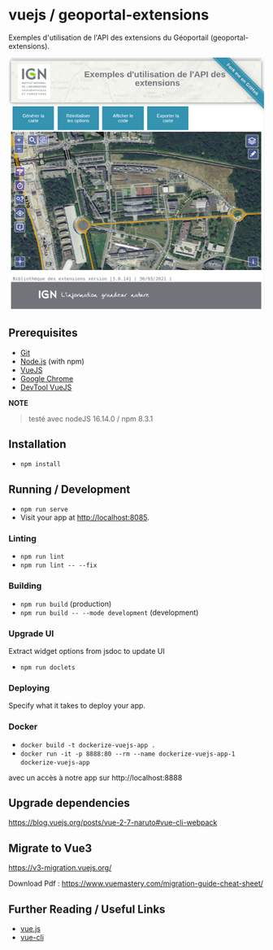 # vuejs / geoportal-extensions

Exemples d'utilisation de l'API des extensions du Géoportail (geoportal-extensions).

![Exemple Image](capture.png)

## Prerequisites

* [Git](https://git-scm.com/)
* [Node.js](https://nodejs.org/) (with npm)
* [VueJS](https://fr.vuejs.org/)
* [Google Chrome](https://google.com/chrome/)
* [DevTool VueJS](https://devtools.vuejs.org/guide/installation.html)

**NOTE**
> testé avec nodeJS 16.14.0 / npm 8.3.1

## Installation

* `npm install`

## Running / Development

* `npm run serve`
* Visit your app at [http://localhost:8085](http://localhost:8085).

### Linting

* `npm run lint`
* `npm run lint -- --fix`

### Building

* `npm run build` (production)
* `npm run build -- --mode development` (development)

### Upgrade UI

Extract widget options from jsdoc to update UI

* `npm run doclets`

### Deploying

Specify what it takes to deploy your app.

### Docker

* `docker build -t dockerize-vuejs-app .`
* `docker run -it -p 8888:80 --rm --name dockerize-vuejs-app-1 dockerize-vuejs-app`

avec un accès à notre app sur http://localhost:8888

## Upgrade dependencies

<https://blog.vuejs.org/posts/vue-2-7-naruto#vue-cli-webpack>

## Migrate to Vue3

<https://v3-migration.vuejs.org/>

Download Pdf : <https://www.vuemastery.com/migration-guide-cheat-sheet/>

## Further Reading / Useful Links

* [vue.js](https://fr.vuejs.org/)
* [vue-cli](https://cli.vuejs.org/)
